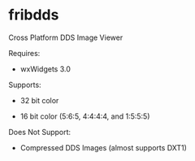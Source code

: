 # fribdds
Cross Platform DDS Image Viewer


Requires: 

- wxWidgets 3.0


Supports:

- 32 bit color

- 16 bit color (5:6:5, 4:4:4:4, and 1:5:5:5)


Does Not Support:
- Compressed DDS Images (almost supports DXT1)
